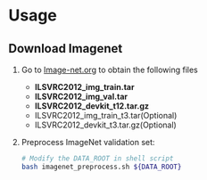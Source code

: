 # Usage
## Download Imagenet
1. Go to [Image-net.org](https://image-net.org/index.php) to obtain the following files
    * **ILSVRC2012_img_train.tar**
    * **ILSVRC2012_img_val.tar**
    * **ILSVRC2012_devkit_t12.tar.gz**
    * ILSVRC2012_img_train_t3.tar(Optional)
    * ILSVRC2012_devkit_t3.tar.gz(Optional)
2. Preprocess ImageNet validation set:

    ``` bash
    # Modify the DATA_ROOT in shell script
    bash imagenet_preprocess.sh ${DATA_ROOT}
    ```